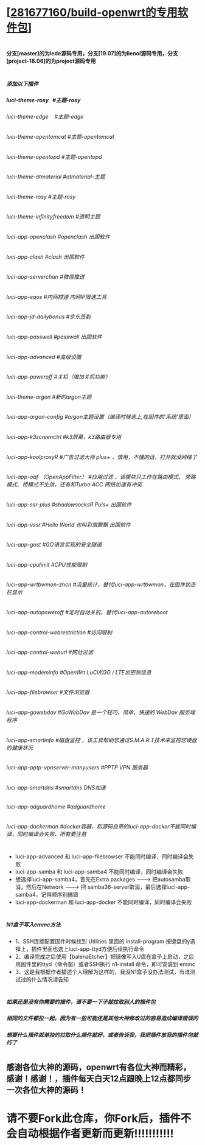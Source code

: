 # [[281677160/build-openwrt的专用软件包](https://github.com/281677160/build-openwrt.git)]

#
#### 分支[master]的为lede源码专用，分支[19.07]的为lienol源码专用，分支[project-18.06]的为project源码专用
#

##### 添加以下插件
#####  luci-theme-rosy    &nbsp;&nbsp;#主题-rosy
###### luci-theme-edge    &nbsp;&nbsp;&nbsp;#主题-edge
###### luci-theme-opentomcat   #主题-opentomcat
###### luci-theme-opentopd   #主题-opentopd<br>
###### luci-theme-atmaterial   #atmaterial-主题<br>
###### luci-theme-rosy   #主题-rosy<br>
###### luci-theme-infinityfreedom    #透明主题<br>
###### luci-app-openclash    #openclash 出国软件<br>
###### luci-app-clash    #clash 出国软件<br>
###### luci-app-serverchan    #微信推送<br>
###### luci-app-eqos    #内网控速 内网IP限速工具<br>
###### luci-app-jd-dailybonus    #京东签到<br>
###### luci-app-passwall    #passwall 出国软件<br>
###### luci-app-advanced    #高级设置<br>
###### luci-app-poweroff    #关机（增加关机功能）<br>
###### luci-theme-argon    #新的argon主题<br>
###### luci-app-argon-config    #argon主题设置（编译时候选上,在固件的‘系统’里面）<br>
###### luci-app-k3screenctrl   #k3屏幕，k3路由器专用<br>
###### luci-app-koolproxyR   #广告过滤大师 plus+  ，慎用，不懂的话，打开就没网络了<br>
###### luci-app-oaf （OpenAppFilter）  #应用过滤 ，该模块只工作在路由模式， 旁路模式、桥模式不生效，还有和Turbo ACC 网络加速有冲突<br>
###### luci-app-ssr-plus   #shadowsocksR Puls+  出国软件<br>
###### luci-app-vssr   #Hello World 也叫彩旗飘飘  出国软件<br>
###### luci-app-gost   #GO语言实现的安全隧道<br>
###### luci-app-cpulimit   #CPU性能限制<br>
###### luci-app-wrtbwmon-zhcn   #流量统计，替代luci-app-wrtbwmon，在固件状态栏显示<br>
###### luci-app-autopoweroff   #定时自动关机，替代luci-app-autoreboot<br>
###### luci-app-control-webrestriction   #访问限制<br>
###### luci-app-control-weburl   #网址过滤<br>
###### luci-app-modeminfo    #OpenWrt LuCi的3G / LTE加密狗信息<br>
###### luci-app-filebrowser   #文件浏览器<br>
###### luci-app-gowebdav   #GoWebDav 是一个轻巧、简单、快速的 WebDav 服务端程序<br>
###### luci-app-smartinfo   #磁盘监控 ，该工具帮助您通过S.M.A.R.T技术来监控您硬盘的健康状况<br>
###### luci-app-pptp-vpnserver-manyusers   #PPTP VPN 服务器
###### luci-app-smartdns   #smartdns DNS加速<br>
###### luci-app-adguardhome   #adguardhome<br>
###### luci-app-dockerman   #docker容器，和源码自带的luci-app-docker不能同时编译，同时编译会失败，所有要注意<br>

#

- luci-app-advanced 和 luci-app-filebrowser 不能同时编译，同时编译会失败
- luci-app-samba 和 luci-app-samba4 不能同时编译，同时编译会失败
- 想选择luci-app-samba4，首先在Extra packages ---> 把autosamba取消，然后在Network ---> 把 samba36-server取消，最后选择luci-app-samba4，记得顺序别搞错
- luci-app-dockerman 和 luci-app-docker 不能同时编译，同时编译会失败

#
##### N1盒子写入emmc方法
- 1、SSH连接配置固件时候找到 Utilities 里面的 install-program  按键盘的y选择上，插件里面也选上luci-app-ttyd方便后续执行命令
- 2、编译完成之后使用【balenaEtcher】把镜像写入U盘在盒子上启动，之后用固件里的ttyd（命令窗）或者SSH执行 n1-install 命令，即可安装到 emmc
- 3、这是我根据作者描述个人理解为这样的，我没N1盒子没办法测试，有谁测试过的什么情况请告知
#
#
##### 如果还是没有你需要的插件，请不要一下子就拉取别人的插件包
##### 相同的文件都拉一起，因为有一些可能还是其他大神修改过的容易造成编译错误的
##### 想要什么插件就单独的拉取什么插件就好，或者告诉我，我把插件放我的插件包就行了
#
#
## 感谢各位大神的源码，openwrt有各位大神而精彩，感谢！感谢！，插件每天白天12点跟晚上12点都同步一次各位大神的源码！

#

# 请不要Fork此仓库，你Fork后，插件不会自动根据作者更新而更新!!!!!!!!!!!
